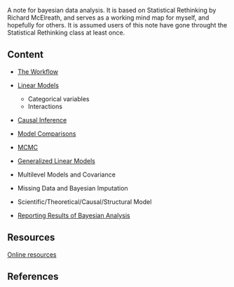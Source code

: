 A note for bayesian data analysis. It is based on Statistical Rethinking by Richard McElreath, and serves as a working mind map for myself, and hopefully for others. It is assumed users of this note have gone throught the Statistical Rethinking class at least once.

## Content

- [The Workflow](/notes/workflow.md)
- [Linear Models](/notes/linear_model.md)
    - Categorical variables
    - Interactions
- [Causal Inference](/notes/causal_inference.md)
- [Model Comparisons](/notes/model_comparison.md)
- [MCMC](/notes/mcmc.md)
- [Generalized Linear Models](/notes/generalized_linear_model.md)
- Multilevel Models and Covariance
- Missing Data and Bayesian Imputation
- Scientific/Theoretical/Causal/Structural Model

- [Reporting Results of Bayesian Analysis](/notes/reporting_result.md)


## Resources
[Online resources](./notes/online_resources.md)


## References